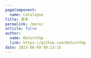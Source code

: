 ```yaml
---
pageComponent: 
  name: Catalogue
title: 更多
permalink: /more/
article: false
author: 
  name: ReturnTmp
  link: https://github.com/ReturnTmp
date: 2023-08-09 09:13:15
---
```


